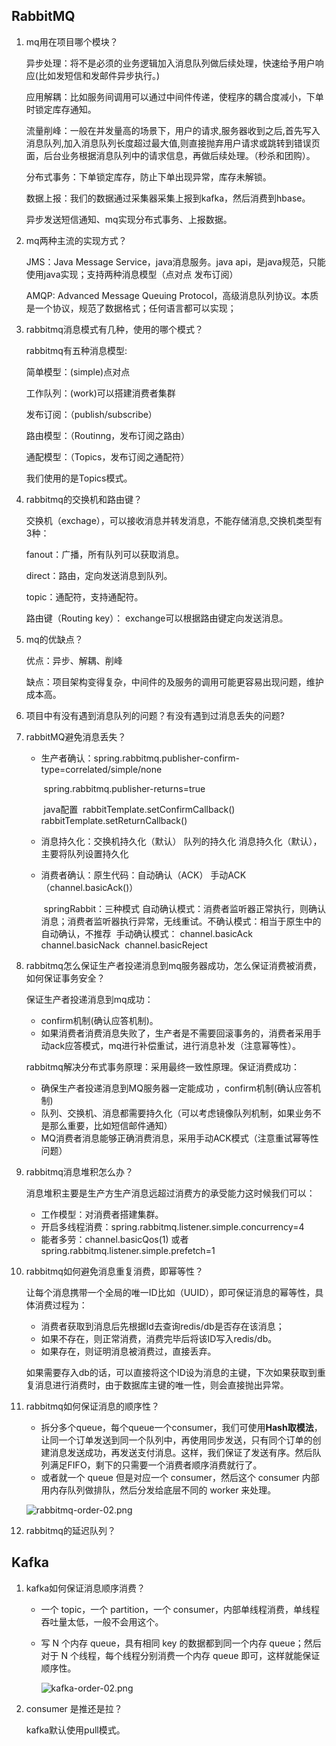 ## RabbitMQ

1. mq用在项目哪个模块？

   异步处理：将不是必须的业务逻辑加入消息队列做后续处理，快速给予用户响应(比如发短信和发邮件异步执行。)

   应用解耦：比如服务间调用可以通过中间件传递，使程序的耦合度减小，下单时锁定库存通知。

   流量削峰：一般在并发量高的场景下，用户的请求,服务器收到之后,首先写入消息队列,加入消息队列长度超过最大值,则直接抛弃用户请求或跳转到错误页面，后台业务根据消息队列中的请求信息，再做后续处理。（秒杀和团购）。

   分布式事务：下单锁定库存，防止下单出现异常，库存未解锁。

   数据上报：我们的数据通过采集器采集上报到kafka，然后消费到hbase。

   异步发送短信通知、mq实现分布式事务、上报数据。

2. mq两种主流的实现方式？

   JMS：Java Message Service，java消息服务。java api，是java规范，只能使用java实现；支持两种消息模型（点对点 发布订阅）

   AMQP: Advanced Message Queuing Protocol，高级消息队列协议。本质是一个协议，规范了数据格式；任何语言都可以实现；

3. rabbitmq消息模式有几种，使用的哪个模式？

   rabbitmq有五种消息模型:

   简单模型：(simple)点对点

   工作队列：(work)可以搭建消费者集群

   发布订阅：（publish/subscribe）

   路由模型：（Routinng，发布订阅之路由）

   通配模型：（Topics，发布订阅之通配符）

   我们使用的是Topics模式。

4. rabbitmq的交换机和路由键？

   交换机（exchage），可以接收消息并转发消息，不能存储消息,交换机类型有3种：

   fanout：广播，所有队列可以获取消息。

   direct：路由，定向发送消息到队列。

   topic：通配符，支持通配符。

   路由键（Routing key）： exchange可以根据路由键定向发送消息。

5. mq的优缺点？

   优点：异步、解耦、削峰

   缺点：项目架构变得复杂，中间件的及服务的调用可能更容易出现问题，维护成本高。

6. 项目中有没有遇到消息队列的问题？有没有遇到过消息丢失的问题?

7. rabbitMQ避免消息丢失？

   * 生产者确认：spring.rabbitmq.publisher-confirm-type=correlated/simple/none

     ​					   spring.rabbitmq.publisher-returns=true

     ​						java配置
     ​									rabbitTemplate.setConfirmCallback()
     ​									rabbitTemplate.setReturnCallback()

   * 消息持久化：交换机持久化（默认） 队列的持久化   消息持久化（默认），主要将队列设置持久化

   * 消费者确认：原生代码：自动确认（ACK） 手动ACK（channel.basicAck()）

     ​					 springRabbit：三种模式
     ​				     自动确认模式：消费者监听器正常执行，则确认消息；消费者监听器执行异常，无线重试。
     ​				    不确认模式：相当于原生中的自动确认，不推荐
     ​				   手动确认模式：
     ​					channel.basicAck
     ​					channel.basicNack
     ​					channel.basicReject

8. rabbitmq怎么保证生产者投递消息到mq服务器成功，怎么保证消费被消费，如何保证事务安全？

   保证生产者投递消息到mq成功：

   * confirm机制(确认应答机制)。
   * 如果消费者消费消息失败了，生产者是不需要回滚事务的，消费者采用手动ack应答模式，mq进行补偿重试，进行消息补发（注意幂等性）。

   rabbitmq解决分布式事务原理：采用最终一致性原理。保证消费成功：

   * 确保生产者投递消息到MQ服务器一定能成功 ，confirm机制(确认应答机制)
   * 队列、交换机、消息都需要持久化（可以考虑镜像队列机制，如果业务不是那么重要，比如短信邮件通知）
   * MQ消费者消息能够正确消费消息，采用手动ACK模式（注意重试幂等性问题）

9. rabbitmq消息堆积怎么办？

   消息堆积主要是生产方生产消息远超过消费方的承受能力这时候我们可以：

   - 工作模型：对消费者搭建集群。
   - 开启多线程消费：spring.rabbitmq.listener.simple.concurrency=4
   - 能者多劳：channel.basicQos(1)  或者 spring.rabbitmq.listener.simple.prefetch=1

7. rabbitmq如何避免消息重复消费，即幂等性？

   让每个消息携带一个全局的唯一ID比如（UUID），即可保证消息的幂等性，具体消费过程为：

   * 消费者获取到消息后先根据Id去查询redis/db是否存在该消息；
   * 如果不存在，则正常消费，消费完毕后将该ID写入redis/db。
   * 如果存在，则证明消息被消费过，直接丢弃。

   如果需要存入db的话，可以直接将这个ID设为消息的主键，下次如果获取到重复消息进行消费时，由于数据库主键的唯一性，则会直接抛出异常。

8. rabbitmq如何保证消息的顺序性？

   - 拆分多个queue，每个queue一个consumer，我们可使用**Hash取模法**，让同一个订单发送到同一个队列中，再使用同步发送，只有同个订单的创建消息发送成功，再发送支付消息。这样，我们保证了发送有序。然后队列满足FIFO，剩下的只需要一个消费者顺序消费就行了。
   - 或者就一个 queue 但是对应一个 consumer，然后这个 consumer 内部用内存队列做排队，然后分发给底层不同的 worker 来处理。

   ![rabbitmq-order-02.png](../../images/spring/rabbitmq-order-02.png)

9. rabbitmq的延迟队列？

## Kafka

1. kafka如何保证消息顺序消费？

   - 一个 topic，一个 partition，一个 consumer，内部单线程消费，单线程吞吐量太低，一般不会用这个。

   - 写 N 个内存 queue，具有相同 key 的数据都到同一个内存 queue；然后对于 N 个线程，每个线程分别消费一个内存 queue 即可，这样就能保证顺序性。

     ![kafka-order-02.png](../../images/spring/kafka-order-02.png)

2. consumer 是推还是拉？

   kafka默认使用pull模式。

   